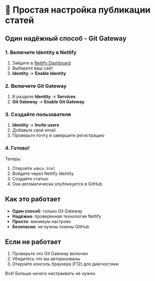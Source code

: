 # 🚀 Простая настройка публикации статей

## Один надёжный способ - Git Gateway

### 1. Включите Identity в Netlify
1. Зайдите в [Netlify Dashboard](https://app.netlify.com)
2. Выберите ваш сайт
3. **Identity** → **Enable Identity**

### 2. Включите Git Gateway
1. В разделе **Identity** → **Services**
2. **Git Gateway** → **Enable Git Gateway**

### 3. Создайте пользователя
1. **Identity** → **Invite users**
2. Добавьте свой email
3. Проверьте почту и завершите регистрацию

### 4. Готово!
Теперь:
1. Откройте `admin.html`
2. Войдите через Netlify Identity
3. Создайте статью
4. Она автоматически опубликуется в GitHub

## Как это работает
- **Один способ**: только Git Gateway
- **Надёжно**: проверенная технология Netlify
- **Просто**: минимум настроек
- **Безопасно**: не нужны токены GitHub

## Если не работает
1. Проверьте что Git Gateway включен
2. Убедитесь что вы авторизованы
3. Откройте консоль браузера (F12) для диагностики

Всё! Больше ничего настраивать не нужно.